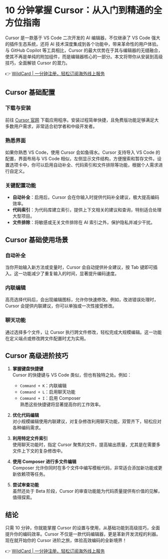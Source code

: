 # 10 分钟掌握 Cursor：从入门到精通的全方位指南

Cursor 是一款基于 VS Code 二次开发的 AI 编辑器，不仅继承了 VS Code 强大的插件生态系统，还将 AI 技术深度集成到各个功能中，带来革命性的用户体验。与 GitHub Copilot 等工具相比，Cursor 的最大优势在于其与编辑器的无缝融合，使其不再是单纯的附加组件，而是编辑器核心的一部分。本文将带你从安装到高级技巧，全面解锁 Cursor 的潜力。

👉 [WildCard | 一分钟注册，轻松订阅海外线上服务](https://bbtdd.com/WildCard)

## Cursor 基础配置

### 下载与安装
前往 [Cursor 官网](https://bbtdd.com/WildCard) 下载应用程序。安装过程简单快捷，且免费版功能足够满足大多数用户需求，非常适合初学者和中级开发者。

### 熟悉界面
如果你熟悉 VS Code，使用 Cursor 会如鱼得水。Cursor 支持导入 VS Code 的配置，界面布局与 VS Code 相似，左侧显示文件结构，方便搜索和暂存文件。设置选项卡中，你可以启用自动补全、代码索引和文件排除等功能，根据个人需求进行自定义。

### 关键配置功能
- **自动补全**：启用后，Cursor 会在你输入时提供代码补全建议，极大提高编码效率。
- **代码索引**：为代码库建立索引，提供上下文相关的建议和查询，特别适合处理大型项目。
- **文件排除**：将敏感或无关文件排除在 AI 索引之外，保护隐私并减少干扰。

## Cursor 基础使用场景

### 自动补全
当你开始输入新方法或变量时，Cursor 会自动提供补全建议，按 Tab 键即可插入。这一功能减少了重复输入的时间，显著提升编码速度。

### 内联编辑
高亮选择代码后，会出现编辑图标，允许你快速修改。例如，改进错误处理时，Cursor 会提供内联建议，你可以单独或一次性接受修改。

### 聊天功能
通过选择多个文件，让 Cursor 执行跨文件修改，轻松完成大规模编辑。这一功能在定义端点或修改跨文件配置时尤为实用。

## Cursor 高级进阶技巧

1. **掌握键盘快捷键**  
   Cursor 的快捷键与 VS Code 类似，但也有独特之处。例如：  
   - `Command + K`：内联编辑  
   - `Command + L`：启用聊天功能  
   - `Command + I`：启用 Composer  
   熟悉这些快捷键将显著提高你的工作效率。

2. **优化代码编辑**  
   对小规模编辑使用内联建议，对复杂修改利用聊天功能，双管齐下，轻松应对各种编码需求。

3. **利用特定文件索引**  
   使用聊天功能时，指定 Cursor 聚焦的文件，提高输出质量，尤其是在需要多文件上下文的复杂修改中。

4. **使用 Composer 进行多文件编辑**  
   Composer 允许你同时在多个文件中编写模板代码，非常适合添加新功能或更新依赖项等任务。

5. **尝试审查功能**  
   虽然还处于 Beta 阶段，Cursor 的审查功能能为代码质量提供有价值的见解，值得探索。

## 结论
只需 10 分钟，你就能掌握 Cursor 的设置与使用，从基础功能到高级技巧，全面提升你的编码效率。Cursor 不仅是一款代码编辑器，更是革新开发流程的利器。现在就开始你的 Cursor 进阶之旅，体验高效编码的全新境界！

👉 [WildCard | 一分钟注册，轻松订阅海外线上服务](https://bbtdd.com/WildCard)